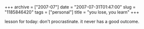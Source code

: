 +++
archive = ["2007-07"]
date = "2007-07-31T01:47:00"
slug = "1185846420"
tags = ["personal"]
title = "you lose, you learn"
+++

lesson for today: don't procrastinate. it never has a good outcome.

